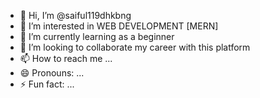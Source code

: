 - 👋 Hi, I’m @saiful119dhkbng
- 👀 I’m interested in WEB DEVELOPMENT [MERN]
- 🌱 I’m currently learning as a beginner
- 💞️ I’m looking to collaborate my career with this platform
- 📫 How to reach me ...
- 😄 Pronouns: ...
- ⚡ Fun fact: ...

<!---
saiful119dhkbng/saiful119dhkbng is a ✨ special ✨ repository because its `README.md` (this file) appears on your GitHub profile.
You can click the Preview link to take a look at your changes.
--->
